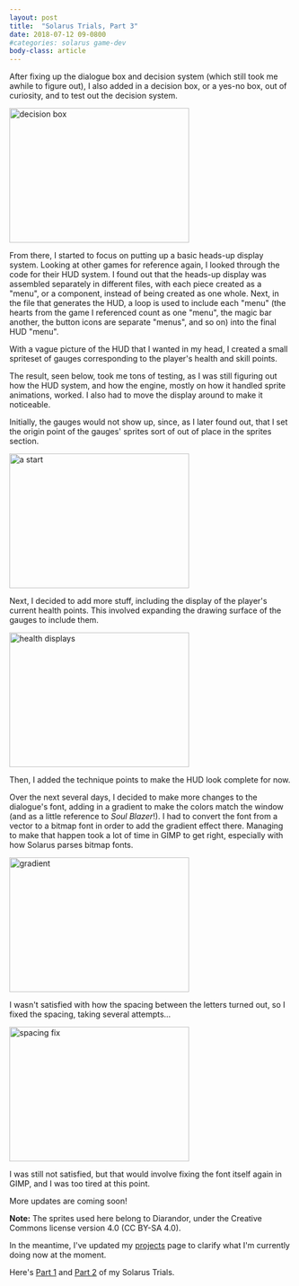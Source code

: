 ```yaml
---
layout: post
title:  "Solarus Trials, Part 3"
date: 2018-07-12 09-0800
#categories: solarus game-dev
body-class: article
---
```


After fixing up the dialogue box and decision system (which still took me awhile to figure out), I also added in a decision box, or a yes-no box, out of curiosity, and to test out the decision system.

<img src="https://i.imgur.com/znqOdSm.png" alt="decision box" title="Curiosity" width="320" height="240" />

From there, I started to focus on putting up a basic heads-up display system. Looking at other games for reference again, I looked through the code for their HUD system. I found out that the heads-up display was assembled separately in different files, with each piece created as a "menu", or a component, instead of being created as one whole. Next, in the file that generates the HUD, a loop is used to include each "menu" (the hearts from the game I referenced count as one "menu", the magic bar another, the button icons are separate "menus", and so on) into the final HUD "menu".

With a vague picture of the HUD that I wanted in my head, I created a small spriteset of gauges corresponding to the player's health and skill points.

The result, seen below, took me tons of testing, as I was still figuring out how the HUD system, and how the engine, mostly on how it handled sprite animations, worked. I also had to move the display around to make it noticeable. 

Initially, the gauges would not show up, since, as I later found out, that I set the origin point of the gauges' sprites sort of out of place in the sprites section.

<img src="https://i.imgur.com/FdiBr3E.png" alt="a start" title="Not-So-Well Placed, But a Good Start!" width="320" height="240" />

Next, I decided to add more stuff, including the display of the player's current health points. This involved expanding the drawing surface of the gauges to include them.

<img src="https://i.imgur.com/xyOKRbC.png" alt="health displays" title="Health Display Yay!" width="320" height="240" />

Then, I added the technique points to make the HUD look complete for now.

Over the next several days, I decided to make more changes to the dialogue's font, adding in a gradient to make the colors match the window (and as a little reference to *Soul Blazer*!). I had to convert the font from a vector to a bitmap font in order to add the gradient effect there. Managing to make that happen took a lot of time in GIMP to get right, especially with how Solarus parses bitmap fonts. 

<img src="https://i.imgur.com/69s5fCS.png" alt="gradient" title="Gradient Font" width="320" height="240" />

I wasn't satisfied with how the spacing between the letters turned out, so I fixed the spacing, taking several attempts...

<img src="https://i.imgur.com/Jw6oFQ6.png" alt="spacing fix" title="Spacing Fix" width="320" height="240" />

I was still not satisfied, but that would involve fixing the font itself again in GIMP, and I was too tired at this point.

More updates are coming soon!

**Note:** The sprites used here belong to Diarandor, under the Creative Commons license version 4.0 (CC BY-SA 4.0).

In the meantime, I've updated my [projects][projs] page to clarify what I'm currently doing now at the moment.

Here's [Part 1][pt1] and [Part 2][pt2] of my Solarus Trials.

[projs]: https://boaromayo.net/projs
[pt1]:   https://boaromayo.net/2018/06/19/solarus-trials.html
[pt2]:	 https://boaromayo.net/2018/06/21/solarus-trials-2.html